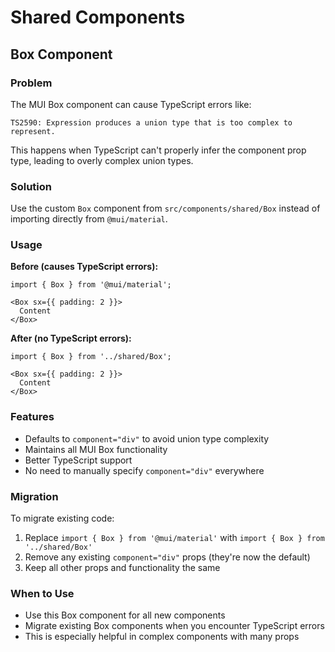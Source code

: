 # Shared Components

## Box Component

### Problem
The MUI Box component can cause TypeScript errors like:
```
TS2590: Expression produces a union type that is too complex to represent.
```

This happens when TypeScript can't properly infer the component prop type, leading to overly complex union types.

### Solution
Use the custom `Box` component from `src/components/shared/Box` instead of importing directly from `@mui/material`.

### Usage

**Before (causes TypeScript errors):**
```tsx
import { Box } from '@mui/material';

<Box sx={{ padding: 2 }}>
  Content
</Box>
```

**After (no TypeScript errors):**
```tsx
import { Box } from '../shared/Box';

<Box sx={{ padding: 2 }}>
  Content
</Box>
```

### Features
- Defaults to `component="div"` to avoid union type complexity
- Maintains all MUI Box functionality
- Better TypeScript support
- No need to manually specify `component="div"` everywhere

### Migration
To migrate existing code:
1. Replace `import { Box } from '@mui/material'` with `import { Box } from '../shared/Box'`
2. Remove any existing `component="div"` props (they're now the default)
3. Keep all other props and functionality the same

### When to Use
- Use this Box component for all new components
- Migrate existing Box components when you encounter TypeScript errors
- This is especially helpful in complex components with many props 